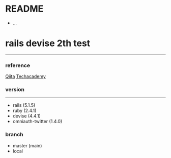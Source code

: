 # README
* ...

# rails devise 2th test
***
### reference
[Qiita](https://qiita.com/cigalecigales/items/f4274088f20832252374)
[Techacademy](https://techacademy.jp/magazine/7336)

### version
***
- rails (5.1.5)
- ruby (2.4.1)
- devise (4.4.1)
- omniauth-twitter (1.4.0)


### branch
- master (main)
- local
